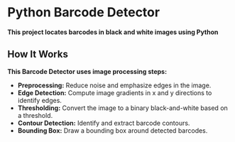 # Python Barcode Detector
**This project locates barcodes in black and white images using Python**

## How It Works
**This Barcode Detector uses image processing steps:**

* **Preprocessing:** Reduce noise and emphasize edges in the image.
* **Edge Detection:** Compute image gradients in x and y directions to identify edges.
* **Thresholding:** Convert the image to a binary black-and-white based on a threshold.
* **Contour Detection:** Identify and extract barcode contours.
* **Bounding Box:** Draw a bounding box around detected barcodes.
